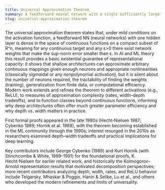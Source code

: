 ```yaml
---
title: Universal Approximation Theorem
summary: A feedforward neural network with a single sufficiently large hidden layer and an appropriate activation can approximate any continuous function on a compact domain arbitrarily well.
slug: universal-approximation-theorem
---
```


The universal approximation theorem states that, under mild conditions on the activation function, a feedforward NN (neural networks) with one hidden layer is dense in the space of continuous functions on a compact subset of R^n, meaning for any continuous target and any ε>0 there exist network weights that make the sup-norm error smaller than ε. In AI and ML theory this result provides a basic existential guarantee of representational capacity: it shows that shallow architectures can approximate arbitrary continuous mappings given enough neurons and appropriate nonlinearities (classically sigmoidal or any nonpolynomial activation), but it is silent about the number of neurons required, the tractability of finding the weights (training), generalization from finite data, or computational efficiency. Modern work extends and refines the theorem to different activations (e.g., ReLU), to measures of approximation complexity (rates, width–depth tradeoffs), and to function classes beyond continuous functions, informing why deep architectures often offer much greater parameter efficiency and why depth vs. width matters in practice.

First formal proofs appeared in the late 1980s (Hecht‑Nielsen 1987; Cybenko 1989; Hornik et al. 1989), with the theorem becoming established in the ML community through the 1990s; interest resurged in the 2010s as researchers examined depth–width tradeoffs and practical implications for deep learning.

Key contributors include George Cybenko (1989) and Kurt Hornik (with Stinchcombe & White, 1989–1991) for the foundational proofs, K. Hecht‑Nielsen for earlier related work, and historically the Kolmogorov–Arnold representation results that motivated decomposition perspectives; more recent contributors analyzing depth, width, rates, and ReLU behavior include Telgarsky, Mhaskar & Poggio, Hanin & Sellke, Lu et al., and others who developed the modern refinements and limits of universality.